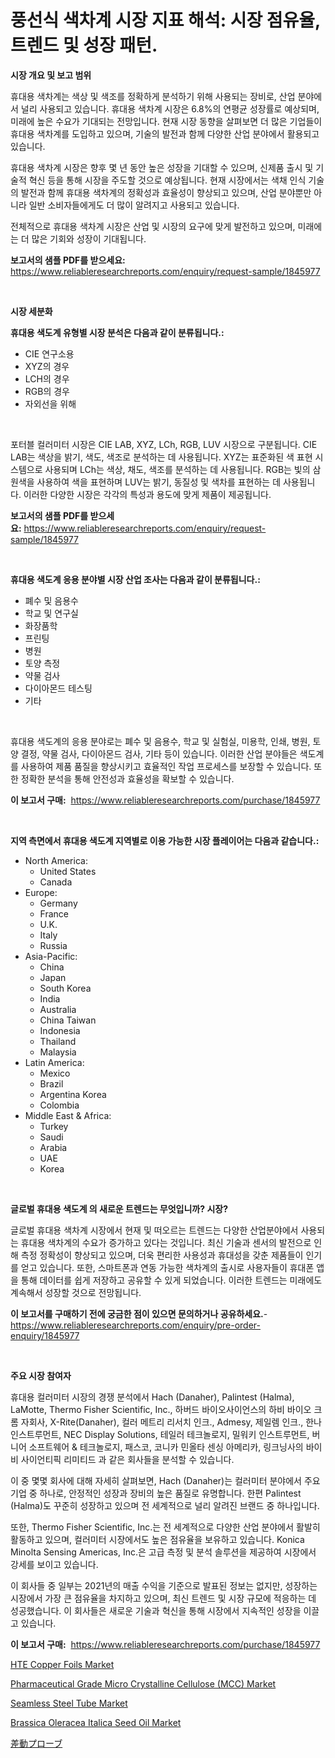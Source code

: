 <p><h1>풍선식 색차계 시장 지표 해석: 시장 점유율, 트렌드 및 성장 패턴.</h1></p><p><strong>시장 개요 및 보고 범위</strong></p>
<p><p>휴대용 색차계는 색상 및 색조를 정확하게 분석하기 위해 사용되는 장비로, 산업 분야에서 널리 사용되고 있습니다. 휴대용 색차계 시장은 6.8%의 연평균 성장률로 예상되며, 미래에 높은 수요가 기대되는 전망입니다. 현재 시장 동향을 살펴보면 더 많은 기업들이 휴대용 색차계를 도입하고 있으며, 기술의 발전과 함께 다양한 산업 분야에서 활용되고 있습니다.</p><p>휴대용 색차계 시장은 향후 몇 년 동안 높은 성장을 기대할 수 있으며, 신제품 출시 및 기술적 혁신 등을 통해 시장을 주도할 것으로 예상됩니다. 현재 시장에서는 색채 인식 기술의 발전과 함께 휴대용 색차계의 정확성과 효율성이 향상되고 있으며, 산업 분야뿐만 아니라 일반 소비자들에게도 더 많이 알려지고 사용되고 있습니다.</p><p>전체적으로 휴대용 색차계 시장은 산업 및 시장의 요구에 맞게 발전하고 있으며, 미래에는 더 많은 기회와 성장이 기대됩니다.</p></p>
<p><strong>보고서의 샘플 PDF를 받으세요:</strong> <a href="https://www.reliableresearchreports.com/enquiry/request-sample/1845977">https://www.reliableresearchreports.com/enquiry/request-sample/1845977</a></p>
<p>&nbsp;</p>
<p><strong>시장 세분화</strong></p>
<p><strong>휴대용 색도계 유형별 시장 분석은 다음과 같이 분류됩니다.:</strong></p>
<p><ul><li>CIE 연구소용</li><li>XYZ의 경우</li><li>LCH의 경우</li><li>RGB의 경우</li><li>자외선을 위해</li></ul></p>
<p>&nbsp;</p>
<p><p>포터블 컬러미터 시장은 CIE LAB, XYZ, LCh, RGB, LUV 시장으로 구분됩니다. CIE LAB는 색상을 밝기, 색도, 색조로 분석하는 데 사용됩니다. XYZ는 표준화된 색 표현 시스템으로 사용되며 LCh는 색상, 채도, 색조를 분석하는 데 사용됩니다. RGB는 빛의 삼원색을 사용하여 색을 표현하며 LUV는 밝기, 동질성 및 색차를 표현하는 데 사용됩니다. 이러한 다양한 시장은 각각의 특성과 용도에 맞게 제품이 제공됩니다.</p></p>
<p><strong>보고서의 샘플 PDF를 받으세요:</strong>&nbsp;<a href="https://www.reliableresearchreports.com/enquiry/request-sample/1845977">https://www.reliableresearchreports.com/enquiry/request-sample/1845977</a></p>
<p>&nbsp;</p>
<p><strong> 휴대용 색도계 응용 분야별 시장 산업 조사는 다음과 같이 분류됩니다.:</strong></p>
<p><ul><li>폐수 및 음용수</li><li>학교 및 연구실</li><li>화장품학</li><li>프린팅</li><li>병원</li><li>토양 측정</li><li>약물 검사</li><li>다이아몬드 테스팅</li><li>기타</li></ul></p>
<p>&nbsp;</p>
<p><p>휴대용 색도계의 응용 분야로는 폐수 및 음용수, 학교 및 실험실, 미용학, 인쇄, 병원, 토양 결정, 약물 검사, 다이아몬드 검사, 기타 등이 있습니다. 이러한 산업 분야들은 색도계를 사용하여 제품 품질을 향상시키고 효율적인 작업 프로세스를 보장할 수 있습니다. 또한 정확한 분석을 통해 안전성과 효율성을 확보할 수 있습니다.</p></p>
<p><strong>이 보고서 구매:</strong>&nbsp; <a href="https://www.reliableresearchreports.com/purchase/1845977">https://www.reliableresearchreports.com/purchase/1845977</a></p>
<p>&nbsp;</p>
<p><strong>지역 측면에서 휴대용 색도계 지역별로 이용 가능한 시장 플레이어는 다음과 같습니다.:</strong></p>
<p><ul>
    <li>
        North America:
        <ul>
            <li>United States</li>
            <li>Canada</li>
        </ul>
    </li>
    <li>
        Europe:
        <ul>
            <li>Germany</li>
            <li>France</li>
            <li>U.K.</li>
            <li>Italy</li>
            <li>Russia</li>
        </ul>
    </li>
    <li>
        Asia-Pacific:
        <ul>
            <li>China</li>
            <li>Japan</li>
            <li>South Korea</li>
            <li>India</li>
            <li>Australia</li>
            <li>China Taiwan</li>
            <li>Indonesia</li>
            <li>Thailand</li>
            <li>Malaysia</li>
        </ul>
    </li>
    <li>
        Latin America:
        <ul>
            <li>Mexico</li>
            <li>Brazil</li>
            <li>Argentina Korea</li>
            <li>Colombia</li>
        </ul>
    </li>
    <li>
        Middle East & Africa:
        <ul>
            <li>Turkey</li>
            <li>Saudi</li>
            <li>Arabia</li>
            <li>UAE</li>
            <li>Korea</li>
        </ul>
    </li>
    </ul></p>
<p>&nbsp;</p>
<p><strong>글로벌 휴대용 색도계 의 새로운 트렌드는 무엇입니까? 시장?</strong></p>
<p><p>글로벌 휴대용 색차계 시장에서 현재 및 떠오르는 트렌드는 다양한 산업분야에서 사용되는 휴대용 색차계의 수요가 증가하고 있다는 것입니다. 최신 기술과 센서의 발전으로 인해 측정 정확성이 향상되고 있으며, 더욱 편리한 사용성과 휴대성을 갖춘 제품들이 인기를 얻고 있습니다. 또한, 스마트폰과 연동 가능한 색차계의 출시로 사용자들이 휴대폰 앱을 통해 데이터를 쉽게 저장하고 공유할 수 있게 되었습니다. 이러한 트렌드는 미래에도 계속해서 성장할 것으로 전망됩니다.</p></p>
<p><strong>이 보고서를 구매하기 전에 궁금한 점이 있으면 문의하거나 공유하세요.</strong>- <a href="https://www.reliableresearchreports.com/enquiry/pre-order-enquiry/1845977">https://www.reliableresearchreports.com/enquiry/pre-order-enquiry/1845977</a></p>
<p>&nbsp;</p>
<p><strong>주요 시장 참여자</strong></p>
<p><p>휴대용 컬러미터 시장의 경쟁 분석에서 Hach (Danaher), Palintest (Halma), LaMotte, Thermo Fisher Scientific, Inc., 하버드 바이오사이언스의 하비 바이오 크롬 자회사, X-Rite(Danaher), 컬러 메트리 리서치 인크., Admesy, 제일렘 인크., 한나 인스트루먼트, NEC Display Solutions, 테일러 테크놀로지, 밀워키 인스트루먼트, 버니어 소프트웨어 & 테크놀로지, 패스코, 코니카 민올타 센싱 아메리카, 링크닝사의 바이비 사이언티픽 리미티드 과 같은 회사들을 분석할 수 있습니다. </p><p>이 중 몇몇 회사에 대해 자세히 살펴보면, Hach (Danaher)는 컬러미터 분야에서 주요 기업 중 하나로, 안정적인 성장과 장비의 높은 품질로 유명합니다. 한편 Palintest (Halma)도 꾸준히 성장하고 있으며 전 세계적으로 널리 알려진 브랜드 중 하나입니다.</p><p>또한, Thermo Fisher Scientific, Inc.는 전 세계적으로 다양한 산업 분야에서 활발히 활동하고 있으며, 컬러미터 시장에서도 높은 점유율을 보유하고 있습니다. Konica Minolta Sensing Americas, Inc.은 고급 측정 및 분석 솔루션을 제공하여 시장에서 강세를 보이고 있습니다.</p><p>이 회사들 중 일부는 2021년의 매출 수익을 기준으로 발표된 정보는 없지만, 성장하는 시장에서 가장 큰 점유율을 차지하고 있으며, 최신 트렌드 및 시장 규모에 적응하는 데 성공했습니다. 이 회사들은 새로운 기술과 혁신을 통해 시장에서 지속적인 성장을 이끌고 있습니다.</p></p>
<p><strong>이 보고서 구매:</strong>&nbsp;&nbsp;<a href="https://www.reliableresearchreports.com/purchase/1845977">https://www.reliableresearchreports.com/purchase/1845977</a></p>
<p><p><a href="https://noble-drawer-34c.notion.site/HTE-Copper-Foils-Market-Size-Market-Share-and-Global-Market-Analysis-Report-2024-2031-b892979ced14484c9584de0c403d9d11">HTE Copper Foils Market</a></p><p><a href="https://issuu.com/reportprime-2/docs/pharmaceutical-grade-micro-crystalline-cellulose-m">Pharmaceutical Grade Micro Crystalline Cellulose (MCC) Market</a></p><p><a href="https://github.com/prosalinda88/Market-Research-Report-List-3/blob/main/seamless-steel-tube-market.md">Seamless Steel Tube Market</a></p><p><a href="https://view.publitas.com/reportprime-1/brassica-oleracea-italica-seed-oil-market-furnish-information-about-market-size-market-share-market-dynamics-and-projections-spanning-from-2024-to-2031/">Brassica Oleracea Italica Seed Oil Market</a></p><p><a href="https://github.com/lababdou/Market-Research-Report-List-2/blob/main/1157358190917.md">差動プローブ</a></p></p>

